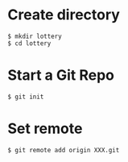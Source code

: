 # Create directory
    $ mkdir lottery
    $ cd lottery
# Start a Git Repo
    $ git init
# Set remote
    $ git remote add origin XXX.git